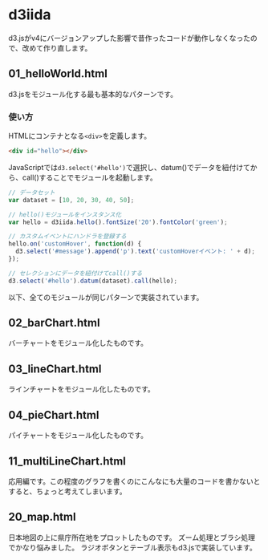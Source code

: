 # d3iida

d3.jsがv4にバージョンアップした影響で昔作ったコードが動作しなくなったので、改めて作り直します。


## 01_helloWorld.html

d3.jsをモジュール化する最も基本的なパターンです。

### 使い方

HTMLにコンテナとなる```<div>```を定義します。

```html
<div id="hello"></div>
```

JavaScriptでは```d3.select('#hello')```で選択し、datum()でデータを紐付けてから、call()することでモジュールを起動します。

```js
// データセット
var dataset = [10, 20, 30, 40, 50];

// hello()モジュールをインスタンス化
var hello = d3iida.hello().fontSize('20').fontColor('green');

// カスタムイベントにハンドラを登録する
hello.on('customHover', function(d) {
  d3.select('#message').append('p').text('customHoverイベント: ' + d);
});

// セレクションにデータを紐付けてcall()する
d3.select('#hello').datum(dataset).call(hello);
```

以下、全てのモジュールが同じパターンで実装されています。

## 02_barChart.html

バーチャートをモジュール化したものです。

## 03_lineChart.html

ラインチャートをモジュール化したものです。

## 04_pieChart.html

パイチャートをモジュール化したものです。

## 11_multiLineChart.html

応用編です。この程度のグラフを書くのにこんなにも大量のコードを書かないとすると、ちょっと考えてしまいます。

## 20_map.html

日本地図の上に県庁所在地をプロットしたものです。
ズーム処理とブラシ処理でかなり悩みました。
ラジオボタンとテーブル表示もd3.jsで実装しています。

